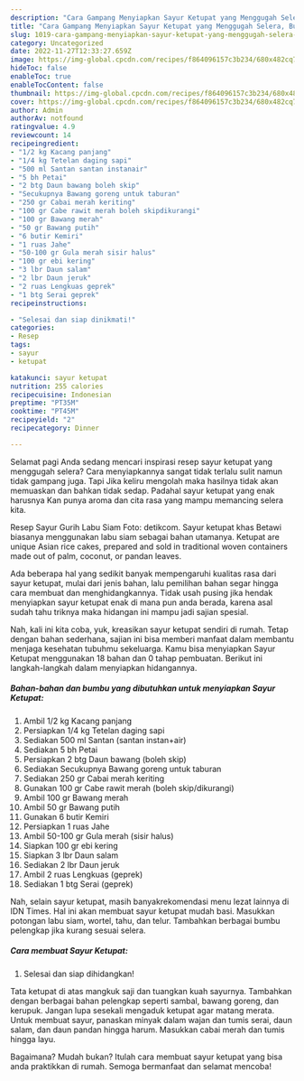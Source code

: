 ```yaml
---
description: "Cara Gampang Menyiapkan Sayur Ketupat yang Menggugah Selera, Buat Buka Puasa}"
title: "Cara Gampang Menyiapkan Sayur Ketupat yang Menggugah Selera, Buat Buka Puasa}"
slug: 1019-cara-gampang-menyiapkan-sayur-ketupat-yang-menggugah-selera-buat-buka-puasa
category: Uncategorized
date: 2022-11-27T12:33:27.659Z
image: https://img-global.cpcdn.com/recipes/f864096157c3b234/680x482cq70/sayur-ketupat-foto-resep-utama.jpg
hideToc: false
enableToc: true
enableTocContent: false
thumbnail: https://img-global.cpcdn.com/recipes/f864096157c3b234/680x482cq70/sayur-ketupat-foto-resep-utama.jpg
cover: https://img-global.cpcdn.com/recipes/f864096157c3b234/680x482cq70/sayur-ketupat-foto-resep-utama.jpg
author: Admin
authorAv: notfound
ratingvalue: 4.9
reviewcount: 14
recipeingredient:
- "1/2 kg Kacang panjang"
- "1/4 kg Tetelan daging sapi"
- "500 ml Santan santan instanair"
- "5 bh Petai"
- "2 btg Daun bawang boleh skip"
- "Secukupnya Bawang goreng untuk taburan"
- "250 gr Cabai merah keriting"
- "100 gr Cabe rawit merah boleh skipdikurangi"
- "100 gr Bawang merah"
- "50 gr Bawang putih"
- "6 butir Kemiri"
- "1 ruas Jahe"
- "50-100 gr Gula merah sisir halus"
- "100 gr ebi kering"
- "3 lbr Daun salam"
- "2 lbr Daun jeruk"
- "2 ruas Lengkuas geprek"
- "1 btg Serai geprek"
recipeinstructions:

- "Selesai dan siap dinikmati!"
categories:
- Resep
tags:
- sayur
- ketupat

katakunci: sayur ketupat 
nutrition: 255 calories
recipecuisine: Indonesian
preptime: "PT35M"
cooktime: "PT45M"
recipeyield: "2"
recipecategory: Dinner

---
```



Selamat pagi Anda sedang mencari inspirasi resep sayur ketupat yang menggugah selera? Cara menyiapkannya sangat tidak terlalu sulit namun tidak gampang juga. Tapi Jika keliru mengolah maka hasilnya tidak akan memuaskan dan bahkan tidak sedap. Padahal sayur ketupat yang enak harusnya Kan punya aroma dan cita rasa yang mampu memancing selera kita.


Resep Sayur Gurih Labu Siam Foto: detikcom. Sayur ketupat khas Betawi biasanya menggunakan labu siam sebagai bahan utamanya. Ketupat are unique Asian rice cakes, prepared and sold in traditional woven containers made out of palm, coconut, or pandan leaves.

Ada beberapa hal yang sedikit banyak mempengaruhi kualitas rasa dari sayur ketupat, mulai dari jenis bahan, lalu pemilihan bahan segar hingga cara membuat dan menghidangkannya. Tidak usah pusing jika hendak menyiapkan sayur ketupat enak di mana pun anda berada, karena asal sudah tahu triknya maka hidangan ini mampu jadi sajian spesial.


Nah, kali ini kita coba, yuk, kreasikan sayur ketupat sendiri di rumah. Tetap dengan bahan sederhana, sajian ini bisa memberi manfaat dalam membantu menjaga kesehatan tubuhmu sekeluarga. Kamu bisa menyiapkan Sayur Ketupat menggunakan 18 bahan dan 0 tahap pembuatan. Berikut ini langkah-langkah dalam menyiapkan hidangannya.

<!--inarticleads1-->

##### Bahan-bahan dan bumbu yang dibutuhkan untuk menyiapkan Sayur Ketupat:

1. Ambil 1/2 kg Kacang panjang
1. Persiapkan 1/4 kg Tetelan daging sapi
1. Sediakan 500 ml Santan (santan instan+air)
1. Sediakan 5 bh Petai
1. Persiapkan 2 btg Daun bawang (boleh skip)
1. Sediakan Secukupnya Bawang goreng untuk taburan
1. Sediakan 250 gr Cabai merah keriting
1. Gunakan 100 gr Cabe rawit merah (boleh skip/dikurangi)
1. Ambil 100 gr Bawang merah
1. Ambil 50 gr Bawang putih
1. Gunakan 6 butir Kemiri
1. Persiapkan 1 ruas Jahe
1. Ambil 50-100 gr Gula merah (sisir halus)
1. Siapkan 100 gr ebi kering
1. Siapkan 3 lbr Daun salam
1. Sediakan 2 lbr Daun jeruk
1. Ambil 2 ruas Lengkuas (geprek)
1. Sediakan 1 btg Serai (geprek)


Nah, selain sayur ketupat, masih banyakrekomendasi menu lezat lainnya di IDN Times. Hal ini akan membuat sayur ketupat mudah basi. Masukkan potongan labu siam, wortel, tahu, dan telur. Tambahkan berbagai bumbu pelengkap jika kurang sesuai selera. 

<!--inarticleads2-->

##### Cara membuat Sayur Ketupat:


1. Selesai dan siap dihidangkan!

Tata ketupat di atas mangkuk saji dan tuangkan kuah sayurnya. Tambahkan dengan berbagai bahan pelengkap seperti sambal, bawang goreng, dan kerupuk. Jangan lupa sesekali mengaduk ketupat agar matang merata. Untuk membuat sayur, panaskan minyak dalam wajan dan tumis serai, daun salam, dan daun pandan hingga harum. Masukkan cabai merah dan tumis hingga layu. 

Bagaimana? Mudah bukan? Itulah cara membuat sayur ketupat yang bisa anda praktikkan di rumah. Semoga bermanfaat dan selamat mencoba!
